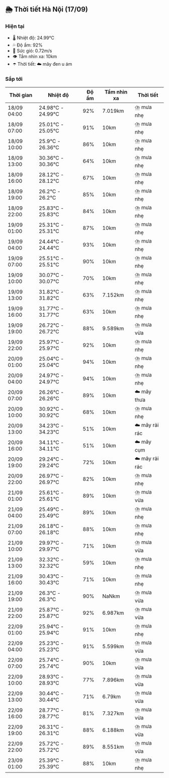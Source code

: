 ## 🌦️ Thời tiết Hà Nội (17/09)

### Hiện tại

- 🌡️ Nhiệt độ: 24.99℃
- 💦 Độ ẩm: 92%
- 💨 Sức gió: 0.72m/s
- 👁️ Tầm nhìn xa: 10km
- ☂️ Thời tiết: ☁️ mây đen u ám

### Sắp tới

| Thời gian | Nhiệt độ | Độ ẩm | Tầm nhìn xa | Thời tiết |
| --- | --- | --- | --- | --- |
| 18/09 04:00 | 24.98℃ - 24.99℃ | 92% | 7.019km | ⛈️ mưa nhẹ |
| 18/09 07:00 | 25.01℃ - 25.05℃ | 91% | 10km | ⛈️ mưa nhẹ |
| 18/09 10:00 | 25.9℃ - 26.36℃ | 86% | 10km | ⛈️ mưa nhẹ |
| 18/09 13:00 | 30.36℃ - 30.36℃ | 64% | 10km | ⛈️ mưa nhẹ |
| 18/09 16:00 | 28.12℃ - 28.12℃ | 67% | 10km | ⛈️ mưa nhẹ |
| 18/09 19:00 | 26.2℃ - 26.2℃ | 85% | 10km | ⛈️ mưa nhẹ |
| 18/09 22:00 | 25.83℃ - 25.83℃ | 84% | 10km | ⛈️ mưa nhẹ |
| 19/09 01:00 | 25.31℃ - 25.31℃ | 87% | 10km | ⛈️ mưa nhẹ |
| 19/09 04:00 | 24.44℃ - 24.44℃ | 93% | 10km | ⛈️ mưa nhẹ |
| 19/09 07:00 | 25.51℃ - 25.51℃ | 90% | 10km | ⛈️ mưa nhẹ |
| 19/09 10:00 | 30.07℃ - 30.07℃ | 70% | 10km | ⛈️ mưa nhẹ |
| 19/09 13:00 | 31.82℃ - 31.82℃ | 63% | 7.152km | ⛈️ mưa nhẹ |
| 19/09 16:00 | 31.77℃ - 31.77℃ | 63% | 10km | ⛈️ mưa nhẹ |
| 19/09 19:00 | 26.72℃ - 26.72℃ | 88% | 9.589km | ⛈️ mưa vừa |
| 19/09 22:00 | 25.97℃ - 25.97℃ | 92% | 10km | ⛈️ mưa nhẹ |
| 20/09 01:00 | 25.04℃ - 25.04℃ | 94% | 10km | ⛈️ mưa nhẹ |
| 20/09 04:00 | 24.97℃ - 24.97℃ | 94% | 10km | ⛈️ mưa nhẹ |
| 20/09 07:00 | 26.26℃ - 26.26℃ | 89% | 10km | ☁️ mây thưa |
| 20/09 10:00 | 30.92℃ - 30.92℃ | 68% | 10km | ⛈️ mưa nhẹ |
| 20/09 13:00 | 34.23℃ - 34.23℃ | 51% | 10km | ☁️ mây rải rác |
| 20/09 16:00 | 34.11℃ - 34.11℃ | 51% | 10km | ☁️ mây cụm |
| 20/09 19:00 | 29.24℃ - 29.24℃ | 72% | 10km | ☁️ mây rải rác |
| 20/09 22:00 | 26.97℃ - 26.97℃ | 82% | 10km | ⛈️ mưa nhẹ |
| 21/09 01:00 | 25.61℃ - 25.61℃ | 89% | 10km | ⛈️ mưa vừa |
| 21/09 04:00 | 25.49℃ - 25.49℃ | 89% | 10km | ⛈️ mưa nhẹ |
| 21/09 07:00 | 26.18℃ - 26.18℃ | 88% | 10km | ⛈️ mưa nhẹ |
| 21/09 10:00 | 29.97℃ - 29.97℃ | 71% | 10km | ⛈️ mưa vừa |
| 21/09 13:00 | 32.32℃ - 32.32℃ | 59% | 10km | ⛈️ mưa nhẹ |
| 21/09 16:00 | 30.43℃ - 30.43℃ | 71% | 10km | ⛈️ mưa nhẹ |
| 21/09 19:00 | 26.3℃ - 26.3℃ | 90% | NaNkm | ⛈️ mưa vừa |
| 21/09 22:00 | 25.87℃ - 25.87℃ | 92% | 6.987km | ⛈️ mưa vừa |
| 22/09 01:00 | 25.94℃ - 25.94℃ | 91% | 10km | ⛈️ mưa nhẹ |
| 22/09 04:00 | 25.23℃ - 25.23℃ | 91% | 5.599km | ⛈️ mưa vừa |
| 22/09 07:00 | 25.74℃ - 25.74℃ | 90% | 10km | ⛈️ mưa vừa |
| 22/09 10:00 | 28.93℃ - 28.93℃ | 77% | 7.896km | ⛈️ mưa vừa |
| 22/09 13:00 | 30.44℃ - 30.44℃ | 71% | 6.79km | ⛈️ mưa vừa |
| 22/09 16:00 | 28.77℃ - 28.77℃ | 81% | 7.327km | ⛈️ mưa vừa |
| 22/09 19:00 | 26.31℃ - 26.31℃ | 88% | 6.188km | ⛈️ mưa vừa |
| 22/09 22:00 | 25.72℃ - 25.72℃ | 89% | 8.551km | ⛈️ mưa vừa |
| 23/09 01:00 | 25.39℃ - 25.39℃ | 88% | 10km | ⛈️ mưa nhẹ |
